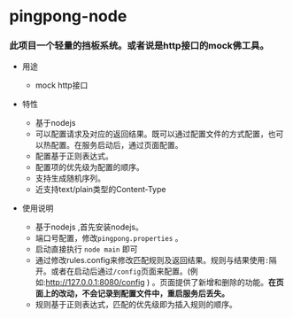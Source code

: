 # pingpong-node

### 此项目一个轻量的挡板系统。或者说是http接口的mock佛工具。

+ 用途
	+ mock http接口
	
+ 特性
	+ 基于nodejs
	+ 可以配置请求及对应的返回结果。既可以通过配置文件的方式配置，也可以热配置。在服务启动后，通过页面配置。
	+ 配置基于正则表达式。
	+ 配置项的优先级为配置的顺序。
	+ 支持生成随机序列。
	+ 近支持text/plain类型的Content-Type
	
+ 使用说明
	+ 基于nodejs ,首先安装nodejs。
	+ 端口号配置，修改```pingpong.properties``` 。
	+ 启动直接执行 ``` node main ``` 即可
	+ 通过修改rules.config来修改匹配规则及返回结果。规则与结果使用```:```隔开。或者在启动后通过```/config```页面来配置。(例如:http://127.0.0.1:8080/config ) 。页面提供了新增和删除的功能。<b>在页面上的改动，不会记录到配置文件中，重启服务后丢失。</b>
	+ 规则基于正则表达式，匹配的优先级即为插入规则的顺序。
	
